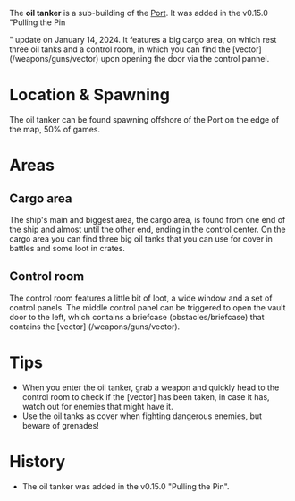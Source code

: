 The **oil tanker** is a sub-building of the [Port](/buildings/port). It was added in the v0.15.0 "Pulling the Pin

" update on January 14, 2024. It features a big cargo area, on which rest three oil tanks and a control room, in which you can find the [vector] (/weapons/guns/vector) upon opening the door via the control pannel.

# Location & Spawning

The oil tanker can be found spawning offshore of the Port on the edge of the map, 50% of games.

# Areas

## Cargo area

The ship's main and biggest area, the cargo area, is found from one end of the ship and almost until the other end, ending in the control center. On the cargo area you can find three big oil tanks that you can use for cover in battles and some loot in crates. 

## Control room

The control room features a little bit of loot, a wide window and a set of control panels. The middle control panel can be triggered to open the vault door to the left, which contains a briefcase (obstacles/briefcase) that contains the [vector] (/weapons/guns/vector).

# Tips 

- When you enter the oil tanker, grab a weapon and quickly head to the control room to check if the [vector] has been taken, in case it has, watch out for enemies that might have it. 
- Use the oil tanks as cover when fighting dangerous enemies, but beware of grenades!

# History
- The oil tanker was added in the v0.15.0 "Pulling the Pin". 
